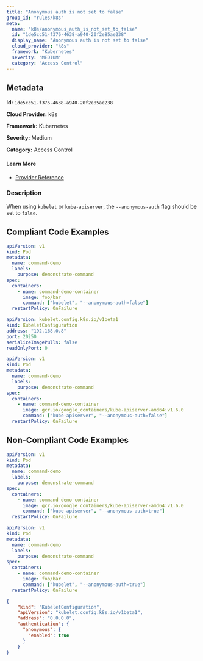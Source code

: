 ```yaml
---
title: "Anonymous auth is not set to false"
group_id: "rules/k8s"
meta:
  name: "k8s/anonymous_auth_is_not_set_to_false"
  id: "1de5cc51-f376-4638-a940-20f2e85ae238"
  display_name: "Anonymous auth is not set to false"
  cloud_provider: "k8s"
  framework: "Kubernetes"
  severity: "MEDIUM"
  category: "Access Control"
---
```

## Metadata

**Id:** `1de5cc51-f376-4638-a940-20f2e85ae238`

**Cloud Provider:** k8s

**Framework:** Kubernetes

**Severity:** Medium

**Category:** Access Control

#### Learn More

 - [Provider Reference](https://kubernetes.io/docs/tasks/inject-data-application/define-command-argument-container/)

### Description

 When using `kubelet` or `kube-apiserver`, the `--anonymous-auth` flag should be set to `false`.


## Compliant Code Examples
```yaml
apiVersion: v1
kind: Pod
metadata:
  name: command-demo
  labels:
    purpose: demonstrate-command
spec:
  containers:
    - name: command-demo-container
      image: foo/bar
      command: ["kubelet", "--anonymous-auth=false"]
  restartPolicy: OnFailure

```

```yaml
apiVersion: kubelet.config.k8s.io/v1beta1
kind: KubeletConfiguration
address: "192.168.0.8"
port: 20250
serializeImagePulls: false
readOnlyPort: 0

```

```yaml
apiVersion: v1
kind: Pod
metadata:
  name: command-demo
  labels:
    purpose: demonstrate-command
spec:
  containers:
    - name: command-demo-container
      image: gcr.io/google_containers/kube-apiserver-amd64:v1.6.0
      command: ["kube-apiserver", "--anonymous-auth=false"]
  restartPolicy: OnFailure

```
## Non-Compliant Code Examples
```yaml
apiVersion: v1
kind: Pod
metadata:
  name: command-demo
  labels:
    purpose: demonstrate-command
spec:
  containers:
    - name: command-demo-container
      image: gcr.io/google_containers/kube-apiserver-amd64:v1.6.0
      command: ["kube-apiserver", "--anonymous-auth=true"]
  restartPolicy: OnFailure

```

```yaml
apiVersion: v1
kind: Pod
metadata:
  name: command-demo
  labels:
    purpose: demonstrate-command
spec:
  containers:
    - name: command-demo-container
      image: foo/bar
      command: ["kubelet", "--anonymous-auth=true"]
  restartPolicy: OnFailure

```

```json
{
    "kind": "KubeletConfiguration",
    "apiVersion": "kubelet.config.k8s.io/v1beta1",
    "address": "0.0.0.0",
    "authentication": {
      "anonymous": {
        "enabled": true
      }
    }
}
```